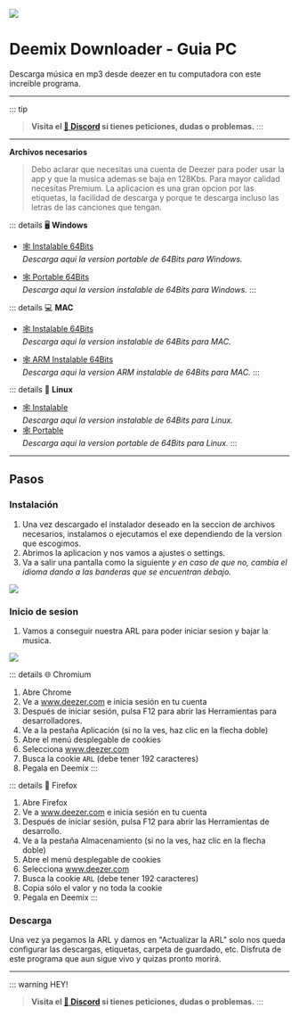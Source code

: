 ![](https://i.postimg.cc/v8zNqB3q/Deemix.png)
# Deemix Downloader - Guia PC
Descarga música en mp3 desde deezer en tu computadora con este increible programa.

---

::: tip 
> **Visita el [🚀 Discord](https://discord.gg/cua9Qvfvz5) si tienes peticiones, dudas o problemas.**
:::
---

**Archivos necesarios**

> Debo aclarar que necesitas una cuenta de Deezer para poder usar la app y que la musica ademas se baja en 128Kbs. Para mayor calidad necesitas Premium.
> La aplicacion es una gran opcion por las etiquetas, la facilidad de descarga y porque te descarga incluso las letras de las canciones que tengan.

::: details 🖥 **Windows** 
- [🕸️ Instalable 64Bits](https://archive.org/download/deemix/gui/win-x64_setup-latest.exe)   
*Descarga aqui la version portable de 64Bits para Windows.* 

- [🕸️ Portable 64Bits](https://archive.org/download/deemix/gui/win-x64_portable-latest.exe)   
*Descarga aqui la version instalable de 64Bits para Windows.*
:::

::: details 💻 **MAC**
- [🕸️ Instalable 64Bits](https://archive.org/download/deemix/gui/macos-x64-latest.dmg)   
*Descarga aqui la version instalable de 64Bits para MAC.*

- [🕸️ ARM Instalable 64Bits](https://archive.org/download/deemix/gui/macos-arm64-latest.dmg)   
*Descarga aqui la version ARM instalable de 64Bits para MAC.*
:::

::: details 🐧 **Linux**
  - [🕸️ Instalable](https://archive.org/download/deemix/gui/linux-x64-latest.deb)   
*Descarga aqui la version instalable de 64Bits para Linux.* 
  - [🕸️ Portable](https://archive.org/download/deemix/gui/linux-x64-latest.AppImage)   
*Descarga aqui la version portable de 64Bits para Linux.*
:::

---

## Pasos

### Instalación

1. Una vez descargado el instalador deseado en la seccion de archivos necesarios, instalamos o ejecutamos el exe dependiendo de la version que escogimos.
2. Abrimos la aplicacion y nos vamos a ajustes o settings.
3. Va a salir una pantalla como la siguiente *y en caso de que no, cambia el idioma dando a las banderas que se encuentran debajo.*

![](https://i.postimg.cc/90qhdLfv/ARL.png)

### Inicio de sesion

1. Vamos a conseguir nuestra ARL para poder iniciar sesion y bajar la musica.

![](https://i.postimg.cc/R005kGyV/devtol-2.png)

::: details 🌐 Chromium
1. Abre Chrome
2. Ve a www.deezer.com e inicia sesión en tu cuenta
3. Después de iniciar sesión, pulsa F12 para abrir las Herramientas para desarrolladores.
4. Ve a la pestaña Aplicación (si no la ves, haz clic en la flecha doble)
5. Abre el menú desplegable de cookies
6. Selecciona www.deezer.com
7. Busca la cookie `ARL` (debe tener 192 caracteres)
8. Pegala en Deemix
:::

::: details 🦊 Firefox
1. Abre Firefox
2. Ve a www.deezer.com e inicia sesión en tu cuenta
3. Después de iniciar sesión, pulsa F12 para abrir las Herramientas de desarrollo.
4. Ve a la pestaña Almacenamiento (si no la ves, haz clic en la flecha doble)
5. Abre el menú desplegable de cookies
6. Selecciona www.deezer.com
7. Busca la cookie `ARL` (debe tener 192 caracteres)
8. Copia sólo el valor y no toda la cookie
9. Pegala en Deemix
:::

### Descarga

Una vez ya pegamos la ARL y damos en "Actualizar la ARL" solo nos queda configurar las descargas, etiquetas, carpeta de guardado, etc.
Disfruta de este programa que aun sigue vivo y quizas pronto morirá.

---

::: warning HEY!
> **Visita el [🚀 Discord](https://discord.gg/cua9Qvfvz5) si tienes peticiones, dudas o problemas.**
:::

